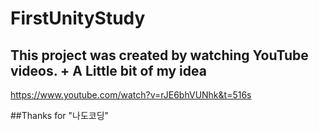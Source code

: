 # FirstUnityStudy

## This project was created by watching YouTube videos. + A Little bit of my idea
https://www.youtube.com/watch?v=rJE6bhVUNhk&t=516s

##Thanks for "나도코딩"
